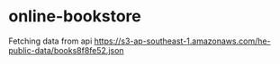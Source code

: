 # online-bookstore
Fetching data from api  https://s3-ap-southeast-1.amazonaws.com/he-public-data/books8f8fe52.json
